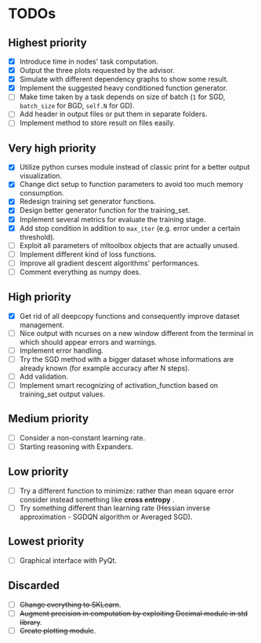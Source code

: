 # TODOs

## Highest priority
- [x] Introduce time in nodes' task computation.
- [x] Output the three plots requested by the advisor.
- [x] Simulate with different dependency graphs to show some result.
- [x] Implement the suggested heavy conditioned function generator.
- [ ] Make time taken by a task depends on size of batch (`1` for SGD, `batch_size` for BGD, `self.N` for GD).
- [ ] Add header in output files or put them in separate folders.
- [ ] Implement method to store result on files easily.

## Very high priority
- [x] Utilize python curses module instead of classic print for a better output visualization.
- [x] Change dict setup to function parameters to avoid too much memory consumption.
- [x] Redesign training set generator functions.
- [x] Design better generator function for the training_set.
- [x] Implement several metrics for evaluate the training stage.
- [x] Add stop condition in addition to `max_iter` (e.g. error under a certain threshold).
- [ ] Exploit all parameters of mltoolbox objects that are actually unused.
- [ ] Implement different kind of loss functions.
- [ ] Improve all gradient descent algorithms' performances.
- [ ] Comment everything as numpy does.

## High priority
- [x] Get rid of all deepcopy functions and consequently improve dataset management.
- [ ] Nice output with ncurses on a new window different from the terminal in which should appear errors and warnings.
- [ ] Implement error handling.
- [ ] Try the SGD method with a bigger dataset whose informations are already known (for example accuracy after N steps).
- [ ] Add validation.
- [ ] Implement smart recognizing of activation_function based on training_set output values.

## Medium priority 
- [ ] Consider a non-constant learning rate.
- [ ] Starting reasoning with Expanders.

## Low priority
- [ ] Try a different function to minimize: rather than mean square error consider instead something like **cross entropy** .
- [ ] Try something different than learning rate (Hessian inverse approximation - SGDQN algorithm or Averaged SGD).

## Lowest priority
- [ ] Graphical interface with PyQt.

## Discarded
- [ ] ~~Change everything to SKLearn~~.
- [ ] ~~Augment precision in computation by exploiting Decimal module in std library~~.
- [ ] ~~Create plotting module~~.